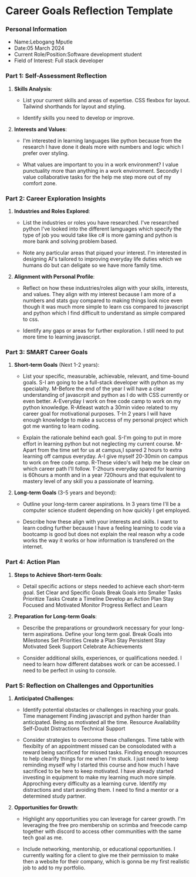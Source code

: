 # Career Goals Reflection Template

### Personal Information

- Name:Lebogang Mputle
- Date:05 March 2024
- Current Role/Position:Software development student
- Field of Interest: Full stack developer

### Part 1: Self-Assessment Reflection

1. **Skills Analysis**:
    
    - List your current skills and areas of expertise.
      CSS flexbox for layout.
      Tailwind shorthands for layout and styling.
      
    - Identify skills you need to develop or improve.
2. **Interests and Values**:
    
    - I'm interested in learning languages like python because from the research I have done it deals more with numbers and logic which I prefer over styling.
      
    - What values are important to you in a work environment?
      I value punctuality more than anything in a work environment.
      Secondly I value collaborative tasks for the help me step more out of my comfort zone.
      
### Part 2: Career Exploration Insights

1. **Industries and Roles Explored**:
    
    - List the industries or roles you have researched.
      I've researched python
      I've looked into the different lamguages which specify the type of job you would take like c# is more gaming and python is more bank and solving problem based.
      
    - Note any particular areas that piqued your interest.
      I'm interested in designing AI's tailored to improving everyday life duties which we humans do but can deligate so we have more family time.
      
2. **Alignment with Personal Profile**:
    
    - Reflect on how these industries/roles align with your skills, interests, and values.
      They align with my interest because I am more of a numbers and stats guy compared to making things look nice even though it was much more simple to learn css compared to javascript and python which I find difficult to understand as simple compared to css.
      
    - Identify any gaps or areas for further exploration.
      I still need to put more time to learning javascript.

### Part 3: SMART Career Goals

1. **Short-term Goals** (Next 1-2 years):
    
    - List your specific, measurable, achievable, relevant, and time-bound goals.
      S-I am going to be a full-stack developer with python as my specialalty.
      M-Before the end of the year I will have a clear understanding of javascrpit and python as I do with CSS currently or even better.
      A-Everyday I work on free code camp to work on my python knowledge.
      R-Atleast watch a 30min video related to my career goal for motivational purposes.
      T-In 2 years I will have enough knowledge to make a success of my personal project which got me wanting to learn coding.

    - Explain the rationale behind each goal.
      S-I'm going to put in more effort in learning python but not neglecting my current course.
      M-Apart from the time set for us at campus,I spared 2 hours to extra learning off campus everyday.
      A-I give myself 20-30min on campus to work on free code camp.
      R-These video's will help me be clear on which career path I'll follow.
      T-2hours everyday spared for learning is 60hours a month and in a year 720hours and that equivalent to mastery level of any skill you a passionate of learning.
      
1. **Long-term Goals** (3-5 years and beyond):
    
    - Outline your long-term career aspirations.
      In 3 years time I'll be a computer science student depending on how quickly I get employed.

    - Describe how these align with your interests and skills.
      I want to learn coding further because I have a feeling learning to code via a bootcamp is good but does not explain the real reason why a code works the way it works or how information is transfered on the internet.

### Part 4: Action Plan

1. **Steps to Achieve Short-term Goals**:
    
    - Detail specific actions or steps needed to achieve each short-term goal.
      Set Clear and Specific Goals
      Break Goals into Smaller Tasks
      Prioritize Tasks
      Create a Timeline
      Develop an Action Plan
      Stay Focused and Motivated
      Monitor Progress
      Reflect and Learn
      
2. **Preparation for Long-term Goals**:
    
    - Describe the preparations or groundwork necessary for your long-term aspirations.
      Define your long term goal.
      Break Goals into Milestones
      Set Priorities
      Create a Plan
      Stay Persistent
      Stay Motivated
      Seek Support
      Celebrate Achievements
      
    - Consider additional skills, experiences, or qualifications needed.
      I need to learn how different databses work or can be accessed.
      I need to be perfect in using to console.

### Part 5: Reflection on Challenges and Opportunities

1. **Anticipated Challenges**:
    
    - Identify potential obstacles or challenges in reaching your goals.
      Time management
      Finding javascript and python harder than anticipated.
      Being as motivated all the time.
      Resource Availability
      Self-Doubt
      Distractions
      Technical Support
      
    - Consider strategies to overcome these challenges.
      Time table with flexibilty of an appointment missed can be consolodated with a reward being sacrificed for missed tasks.
      Finding enough resources to help clearify things for me when I'm stuck.
      I just need to keep reminding myself why I started this course and how much I have sacrificed to be here to keep motivated.
      I have already started investing in equipment to make my learning much more simple.
      Approching every difficulty as a learning curve.
      Identify my distractions and start avoiding them.
      I need to find a mentor or a determined study partner.
      
2. **Opportunities for Growth**:
    
    - Highlight any opportunities you can leverage for career growth.
      I'm leveraging the free pro membership on scrimba and freecode camp together with discord to access other communities with the same tech goal as me.
      
    - Include networking, mentorship, or educational opportunities.
      I currently waiting for a client to give me their permission to make then a website for their company, which is gonna be my first realistic job to add to my portfolio.
